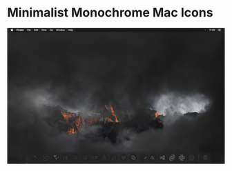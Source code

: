 # Minimalist Monochrome Mac Icons

<p align="center">
<img alt="Minimalist Monochrome Mac Icons" src="images/Desktop.png"/>
</p>
